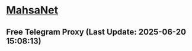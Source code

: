 
# [MahsaNet](https://t.me/mahsa_net)
## Free Telegram Proxy (Last Update: 2025-06-20 15:08:13)

    